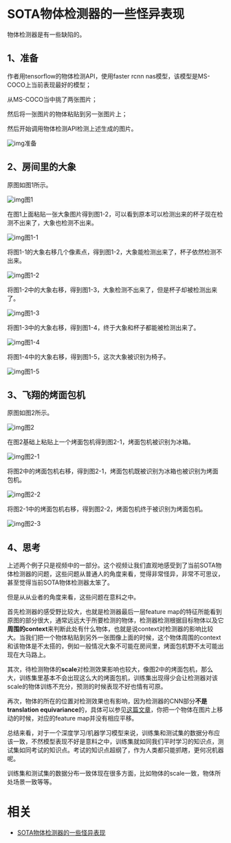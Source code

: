 
# SOTA物体检测器的一些怪异表现

物体检测器是有一些缺陷的。


## 1、准备

作者用tensorflow的物体检测API，使用faster rcnn nas模型，该模型是MS-COCO上当前表现最好的模型；

从MS-COCO当中挑了两张图片；

然后将一张图片的物体粘贴到另一张图片上；

然后开始调用物体检测API检测上述生成的图片。

![img](https://pic4.zhimg.com/80/v2-f3ef28ea4356375d913a3c6429adae57_hd.jpg)准备

## 2、房间里的大象

原图如图1所示。

![img](https://pic2.zhimg.com/80/v2-b90684809d21c92220c706bfb838cde1_hd.jpg)图1

在图1上面粘贴一张大象图片得到图1-2，可以看到原本可以检测出来的杯子现在检测不出来了，大象也检测不出来。

![img](https://pic1.zhimg.com/80/v2-a6f88a61f9b8a844676d1f72a09c29b4_hd.jpg)图1-1

将图1-1的大象右移几个像素点，得到图1-2，大象能检测出来了，杯子依然检测不出来。

![img](https://pic2.zhimg.com/80/v2-4a401561b73502b9c5a7ecd3063b7101_hd.jpg)图1-2

将图1-2中的大象右移，得到图1-3，大象检测不出来了，但是杯子却被检测出来了。

![img](https://pic1.zhimg.com/80/v2-221cc915df4cc889135b5fa3776a4300_hd.jpg)图1-3

将图1-3中的大象右移，得到图1-4，终于大象和杯子都能被检测出来了。

![img](https://pic2.zhimg.com/80/v2-8e2c127d7ec0718345e69f2af2776c69_hd.jpg)图1-4

将图1-4中的大象右移，得到图1-5，这次大象被识别为椅子。

![img](https://pic3.zhimg.com/80/v2-447314e0875006266fa1f38a8c6b87ce_hd.jpg)图1-5

## 3、飞翔的烤面包机

原图如图2所示。

![img](https://pic2.zhimg.com/80/v2-d979609d34836a99575b1ce33f4485a9_hd.jpg)图2

在图2基础上粘贴上一个烤面包机得到图2-1，烤面包机被识别为冰箱。

![img](https://pic3.zhimg.com/80/v2-807832dce569d0e82a5c27741998beb6_hd.jpg)图2-1

将图2中的烤面包机右移，得到图2-1，烤面包机既被识别为冰箱也被识别为烤面包机。

![img](https://pic3.zhimg.com/80/v2-88541d439a5471fa3530f7ad284b58a2_hd.jpg)图2-2

将图2-1中的烤面包机右移，得到图2-2，烤面包机终于被识别为烤面包机。

![img](https://pic4.zhimg.com/80/v2-e056484731e5121c5c689e10e1e4f1e7_hd.jpg)图2-3

## 4、思考

上述两个例子只是视频中的一部分。这个视频让我们直观地感受到了当前SOTA物体检测器的问题，这些问题从普通人的角度来看，觉得非常怪异，非常不可思议，甚至觉得当前SOTA物体检测器太笨了。

但是从从业者的角度来看，这些问题在意料之中。

首先检测器的感受野比较大，也就是检测器最后一层feature map的特征所能看到原图的部分很大，通常远远大于所要检测的物体，检测器检测根据目标物体以及它**周围的context**来判断此处有什么物体，也就是说context对检测器的影响比较大。当我们把一个物体粘贴到另外一张图像上面的时候，这个物体周围的context和该物体是不太搭的，例如一般情况大象不可能在房间里，烤面包机野不太可能出现在大马路上。

其次，待检测物体的**scale**对检测效果影响也较大，像图2中的烤面包机，那么大，训练集里基本不会出现这么大的烤面包机，训练集出现得少会让检测器对该scale的物体训练不充分，预测的时候表现不好也情有可原。

再次，物体的所在的位置对检测效果也有影响，因为检测器的CNN部分**不是translation equivariance**的，具体可以参见[这篇文章](https://link.zhihu.com/?target=https%3A//arxiv.org/pdf/1805.12177.pdf)，你把一个物体在图片上移动的时候，对应的feature map并没有相应平移。

总结来看，对于一个深度学习/机器学习模型来说，训练集和测试集的数据分布应该一致，不然模型表现不好是意料之中，训练集就如同我们平时学习的知识点，测试集如同考试的知识点。考试的知识点超纲了，作为人类都只能抓瞎，更何况机器呢。

训练集和测试集的数据分布一致体现在很多方面，比如物体的scale一致，物体所处场景一致等等。


# 相关

- [SOTA物体检测器的一些怪异表现](https://zhuanlan.zhihu.com/p/39780397?utm_source=ZHShareTargetIDMore&utm_medium=social&utm_oi=56829493116928)
